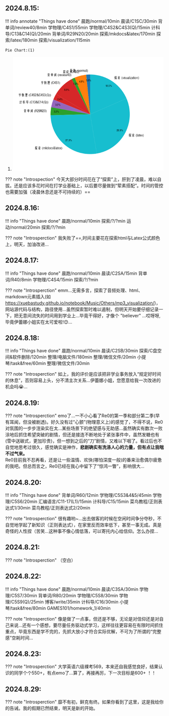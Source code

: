 ## 2024.8.15:
!!! info annotate "Things have done"
    晨跑/normal/10min
    晨读/C1SC/30min
    背单词/review40/8min
    学物理/C4S1/55min
    学物理/C4S2&C4S3(Q)/15min
    计科导/C13&C14(Q)/20min
    背单词/R29N20/20min
    探索/mkdocs&latex/170min
    探索/latex/180min
    探索/visualization/115min 

    Pie Chart:(1)
1.  ![Pie Chart](charts/pie-24.8.15.png)

??? note "Introspection"
    今天大部分时间花在了“探索”上，肝到了凌晨，难以自拔。还是应该多花时间在打学业基础上，以后要尽量做到“荤素搭配”。时间的管控也需要加强（凌晨休息还是不可持续的）==

## 2024.8.16:
!!! info "Things have done"
    晨跑/normal/10min
    探索/?/?min
    运动/normal/20min
    探索/?/?min

??? note "Introsperction"
    我失败了==,时间主要花在探索html与Latex公式颜色上，明天，加油改进...

## 2024.8.17:
!!! info "Things have done"
    晨跑/normal/10min
    晨读/C2SA/15min
    背单词/R40/8min
    学物理/C4S4/15min
    探索/?/?min

??? note "Introsperction"
    emm...无需多言，探索了音频处理、html、markdown元素插入(如 https://xuebastudy.github.io/notebook/Music/Others/mp3_visualization/)，网站源代码与结构，路径使用...虽然探索暂时难以遏制，但明天开始要仔细记录一下，把无意间流失的时间用到学业上...毕竟干得好，才像个 "believer" ...哎呀呀,毕竟伊蕾娜小姐实在太可爱啦!😊...

## 2024.8.18:
!!! info "Things have done"
    晨跑/normal/10min
    晨读/C2SB/30min
    探索/C盘空间&软件删除/120min
    整理/电脑文件/180min
    整理/微信文件/20min
    小提琴/task&free/60min
    整理/微信文件/30min

??? note "Introsperction"
    如上，我的评价是应该把非学业事务放入“规定好时间的休息”，否则容易上头，分不清主次关系...伊蕾娜小姐，您愿意给我一次改进的机会吗😭...

## 2024.8.19:
??? note "Introsperction"
    emo了...一不小心看了Re0的第一季和部分第二季(早有耳闻，但没被剧透)。好久没有过“心颤”(物理意义上)的感觉了，不得不说，Re0对氛围的一步步渲染实在太...某些场景下的绝望感与无助感...虽然确实有数次一败涂地后抓住希望突破的剧情，但还是接连不断地处于紧张事件中，虽然发糖也有(雪中送碳式，更加珍贵)，但一想到之后的“刀”剧情，又难以下咽了。看过后也不自觉地思考过很久，感觉确实是神作，**悲剧确实有洗涤人心的力量，但有点让我喘不过气来。**  
    Re0目前我不忍再看，还是让一些温情、欢快(哪怕深度一般)的番来治愈偶尔疲惫的我吧。但总而言之，Re0已经在我心中留下了“惊鸿一瞥”，影响很大...

## 2024.8.20:
!!! info "Things have done"
    背单词/R60/12min
    学物理/C5S3&4&5/45min
    学物理/C5S6/20min
    汇编语言/C11-17(L1)/15min
    计科导/C15/15min
    菜鸟教程/正则表达式1/30min
    菜鸟教程/正则表达式2/20min

??? note "Introsperction"
    很有趣哟~...出去做客的时候在空闲时间争分夺秒，不自觉地学起了新知识（正则表达式），在家里反而效率低下，甚至一事无成。真是奇怪的人性捏（苦笑...这种事不像心情低落，可以寄托内心给信仰。怎么办捏...

## 2024.8.21:
??? note "Introsperction"
    （空白）

## 2024.8.22:
!!! info "Things have done"
    晨跑/normal/10min
    晨读/C3SA/30min
    学物理/C5S7/30min
    背单词/R80/20min
    学物理/C5S8/30min
    学物理/C5S9(Q)/25min
    博客/write/35min
    计科导/C16/30min
    小提琴/task&free/80min
    GAMES101/homework_1/40min

??? note "Introsperction"
    像是做了一点事，但还是不够，无论是对信仰还是对自己来说...还有一个感想，要尽量任务驱动式学习，这样往往更容易在有限时间抓住重点，毕竟东西是学不完的，先抓大放小才符合实际优解，不可为了所谓的“完整感”空耗时间...

## 2024.8.23:
??? note "Introsperction"
    大学英语六级裸考569，本来还自我感觉良好，结果认识的同学个个550+，有点emo了...算了，再接再厉，下一次目标是600+ ！！

## 2024.8.29:
??? note "Introsperction"
    靡不有初，鲜克有终。如果你看到了这里，这是我给你的告诫。我的假期已然结束，明天是新的开始。